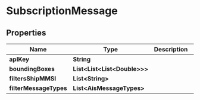 

# SubscriptionMessage


## Properties

| Name | Type | Description | Notes |
|------------ | ------------- | ------------- | -------------|
|**apIKey** | **String** |  |  |
|**boundingBoxes** | **List&lt;List&lt;List&lt;Double&gt;&gt;&gt;** |  |  |
|**filtersShipMMSI** | **List&lt;String&gt;** |  |  [optional] |
|**filterMessageTypes** | **List&lt;AisMessageTypes&gt;** |  |  [optional] |



